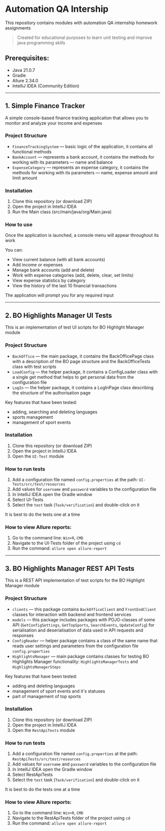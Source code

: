 # Automation QA Intership

This repository contains modules with automation QA internship homework assignments

> Created for educational purposes to learn unit testing and improve java programming skills

## Prerequisites:

-   Java 21.0.7
-   Gradle
-   Allure 2.34.0
-   IntelliJ IDEA (Community Edition)

---

## 1. Simple Finance Tracker

A simple console-based finance tracking application that allows you to monitor and analyze your income and expenses

### Project Structure

-   `FinanceTrackingSystem` — basic logic of the application, it contains all functional methods
-   `BankAccount` — represents a bank account, it contains the methods for working with its parameters — name and balance
-   `ExpenseCategory` — represents an expense category, it contains the methods for working with its parameters — name, expense amount and limit amount

### Installation

1. Clone this repository (or download ZIP)
2. Open the project in IntelliJ IDEA
3. Run the Main class (src/main/java/org/Main.java)

### How to use

Once the application is launched, a console menu will appear throughout its work

You can:

-   View current balance (with all bank accounts)
-   Add income or expenses
-   Manage bank accounts (add and delete)
-   Work with expense categories (add, delete, clear, set limits)
-   View expense statistics by category
-   View the history of the last 10 financial transactions

The application will prompt you for any required input

---

## 2. BO Highlights Manager UI Tests

This is an implementation of test UI scripts for BO Highlight Manager module

### Project Structure

-   `BackOffice` — the main package, it contains the BackOfficePage class with a description of the BO page structure and the BackOfficeTests class with test scripts
-   `LoadConfig` — the helper package, it contains a ConfigLoader class with a single get method that helps to get personal data from the configuration file
-   `LogIn` — the helper package, it contains a LogInPage class describing the structure of the authorisation page

Key features that have been tested:

-   adding, searching and deleting languages
-   sports management
-   management of sport events

### Installation

1. Clone this repository (or download ZIP)
2. Open the project in IntelliJ IDEA
3. Open the `UI-Test` module

### How to run tests

1. Add a configuration file named `config.properties` at the path: `UI-Tests/src/test/resources`
2. Add values for `username` and `password` variables to the configuration file
3. In IntelliJ IDEA open the Gradle window
4. Select UI-Tests
5. Select the `test` task (`Task/verification`) and double-click on it

It is best to do the tests one at a time

### How to view Allure reports:

1. Go to the command line: `Win+R`, `CMD`
2. Navigate to the UI-Tests folder of the project using `cd`
3. Run the command: `allure open allure-report`

---

## 3. BO Highlights Manager REST API Tests

This is a REST API implementation of test scripts for the BO Highlight Manager module

### Project Structure

-   `clients` — this package contains `BackOfficeClient` and `FrontEndClient` classes for interaction with backend and frontend services
-   `models` — this package includes packages with POJO-classes of some API (`GetConfigSettings`, `GetTopSports`, `SearchEvents`, `UpdateConfig`) for serialisation and deserialisation of data used in API requests and responses
-   `ConfigReader` — helper package contains a class of the same name that reads user settings and parameters from the configuration file `config.properties`
-   `HighlightsManager` — main package contains classes for testing BO Highlights Manager functionality: `HighlightsManagerTests` and `HighlightsManagerSteps`

Key features that have been tested:

-   adding and deleting languages
-   management of sport events and it's statuses
-   part of management of top sports

### Installation

1. Clone this repository (or download ZIP)
2. Open the project in IntelliJ IDEA
3. Open the `RestApiTests` module

### How to run tests

1. Add a configuration file named `config.properties` at the path: `RestApiTests/src/test/resources`
2. Add values for `username` and `password` variables to the configuration file
3. In IntelliJ IDEA open the Gradle window
4. Select RestApiTests
5. Select the `test` task (`Task/verification`) and double-click on it

It is best to do the tests one at a time

### How to view Allure reports:

1. Go to the command line: `Win+R`, `CMD`
2. Navigate to the RestApiTests folder of the project using `cd`
3. Run the command: `allure open allure-report`

